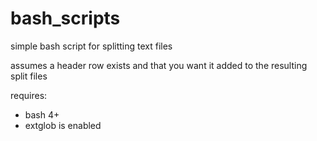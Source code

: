 # bash_scripts
simple bash script for splitting text files

assumes a header row exists and that you want it added to the resulting split files

requires:
* bash 4+
* extglob is enabled
